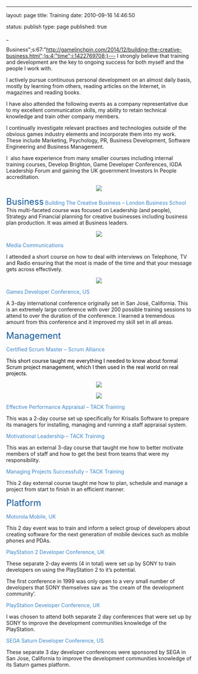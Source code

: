 ---
layout: page
title: Training
date: 2010-09-16 14:46:50


status: publish
type: page
published: true

_






Business";s:67:"http://gamelinchpin.com/2014/12/building-the-creative-business.html";}s:4:"time";i:1422769708;}---
<span style="color: #000066; font-family: Verdana, Arial, Helvetica;">
</span>
 I strongly believe that training and development are the key to ongoing
success for both myself and the people I work with.

I actively pursue continuous personal development on an almost daily
basis, mostly by learning from others, reading articles on the Internet,
in magazines and reading books.

I have also attended the following events as a company representative
due to my excellent communication skills, my ability to retain technical
knowledge and train other company members.

<div style="margin: 0px;">

I continually investigate relevant practises and technologies outside of
the obvious games industry elements and incorporate them into my work.
These include Marketing, Psychology, PR, Business Development, Software
Engineering and Business Management.

</div>

I  also have experience from many smaller courses including internal
training courses, Develop Brighton, Game Developer Conferences, IGDA
Leadership Forum and gaining the UK government Investors In People
accreditation.

<div class="separator" style="clear: both; text-align: center;">

[![](assets/investors_in_people_logo.jpg)](http://www.investorsinpeople.co.uk/)

</div>

<span style="color: #0b5394; font-size: x-large;">Business</span>
 <span style="color: #3d85c6;">Building The Creative Business – London Business School</span>
 This multi-faceted course was focused on Leadership (and people),
Strategy and Financial planning for creative businesses including
business plan production. It was aimed at Business leaders.

<div style="text-align: center;">

[![](assets/SchoolLogo.jpg)](http://bit.ly/cr78UU)

</div>

<div style="margin: 0px;">

<span style="color: #3d85c6;">Media Communications</span>

</div>

<div style="margin: 0px;">

I attended a short course on how to deal with interviews on Telephone,
TV and Radio ensuring that the most is made of the time and that your
message gets across effectively.

</div>

<div style="margin: 0px;">

<div class="separator" style="clear: both; text-align: center;">

[![](assets/header4_01.gif)](http://www.electricairwaves.com/adv_media_training.html)

</div>

</div>

<span style="color: #3d85c6;">Games Developer Conference, US</span>

<div style="margin: 0px;">

A 3-day international conference originally set in San José, California.
This is an extremely large conference with over 200 possible training
sessions to attend to over the duration of the conference. I learned a
tremendous amount from this conference and it improved my skill set in
all areas.

</div>

<div style="margin: 0px;">

<span style="color: #3d85c6;">
 </span>

</div>

<span style="color: #0b5394; font-size: x-large;">Management</span>

<div style="color: black;
margin: 0px;">

<span style="color: #3d85c6;">Certified Scrum Master – Scrum
Alliance</span>

</div>

<div style="color: black;
margin: 0px;">

This short course taught me everything I needed to know about formal
Scrum project management, which I then used in the real world on real
projects.

</div>

<div class="separator" style="clear: both; text-align: center;">

[![](assets/scrummaster_certification.jpg)](http://www.scrumalliance.org/profiles/2460-simeon-pashley)

</div>

<div class="separator" style="clear: both; text-align: center;">

[![](assets/Simeon+Pashley-ScrumAlliance_CSM_Certificate+(1).jpg)](http://bit.ly/dbLBbM)

</div>

<span style="color: #3d85c6;">Effective Performance Appraisal – TACK
Training</span>

<div style="margin: 0px;">

This was a 2-day course set up specifically for Krisalis Software to
prepare its managers for installing, managing and running a staff
appraisal system.

</div>

<div style="margin: 0px;">

<span style="color: #3d85c6;">Motivational Leadership – TACK
Training</span>

</div>

<div style="margin: 0px;">

This was an external 3-day course that taught me how to better motivate
members of staff and how to get the best from teams that were my
responsibility.

</div>

<div style="margin: 0px;">

<span style="color: #3d85c6;">Managing Projects Successfully – TACK
Training</span>

</div>

<div style="margin: 0px;">

This 2 day external course taught me how to plan, schedule and manage a
project from start to finish in an efficient manner.

</div>

<div style="margin: 0px;">

<span style="color: #0b5394;"><span
style="font-size: x-large;">Platform</span></span>

</div>

<div style="margin: 0px;">

<span style="color: #3d85c6;">Motorola Mobile, UK</span>

</div>

<div style="margin: 0px;">

This 2 day event was to train and inform a select group of developers
about creating software for the next generation of mobile devices such
as mobile phones and PDAs.

</div>

<div style="margin: 0px;">

<span style="color: #3d85c6;">PlayStation 2 Developer Conference,
UK</span>

</div>

<div style="margin: 0px;">

These separate 2-day events (4 in total) were set up by SONY to train
developers on using the PlayStation 2 to it’s potential.

</div>

<div style="margin: 0px;">

The first conference in 1999 was only open to a very small number of
developers that SONY themselves saw as ‘the cream of the development
community’.

</div>

<div style="margin: 0px;">

<span style="color: #3d85c6;">
 </span>

</div>

<div style="margin: 0px;">

<span style="color: #3d85c6;">PlayStation Developer Conference,
UK</span>

</div>

<div style="margin: 0px;">

I was chosen to attend both separate 2 day conferences that were set up
by SONY to improve the development communities knowledge of the
PlayStation.

</div>

<div style="margin: 0px;">

<span style="color: #3d85c6;">SEGA Saturn Developer Conference,
US</span>

</div>

<div style="margin: 0px;">

These separate 3 day developer conferences were sponsored by SEGA in San
Jose, California to improve the development communities knowledge of its
Saturn games platform.

</div>
